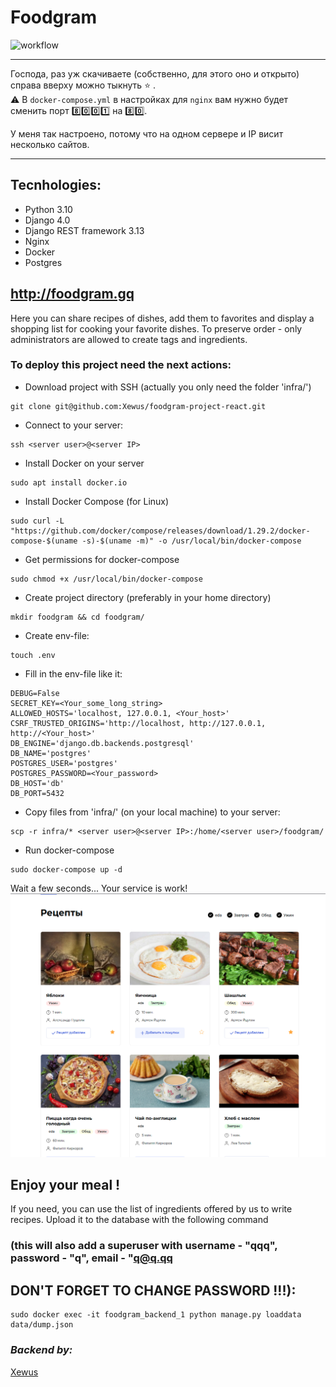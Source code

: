# Foodgram

![workflow](https://github.com/Xewus/Foodgram/actions/workflows/main.yml/badge.svg)

***
Господа, раз уж скачиваете (собственно, для этого оно и открыто) справа вверху можно тыкнуть :star: .  
:warning: В `docker-compose.yml` в настройках для `nginx` вам нужно будет сменить порт :eight::zero::zero::one: на :eight::zero:.

У меня так настроено, потому что на одном сервере и IP висит несколько сайтов.
***

## Tecnhologies:
- Python 3.10
- Django 4.0
- Django REST framework 3.13
- Nginx
- Docker
- Postgres


## http://foodgram.gq


Here you can share recipes of dishes, add them to favorites and display a shopping list for cooking your favorite dishes.
To preserve order - only administrators are allowed to create tags and ingredients.

### To deploy this project need the next actions:
- Download project with SSH (actually you only need the folder 'infra/')
```
git clone git@github.com:Xewus/foodgram-project-react.git
```
- Connect to your server:
```
ssh <server user>@<server IP>
```
- Install Docker on your server
```
sudo apt install docker.io
```
- Install Docker Compose (for Linux)
```
sudo curl -L "https://github.com/docker/compose/releases/download/1.29.2/docker-compose-$(uname -s)-$(uname -m)" -o /usr/local/bin/docker-compose
```
- Get permissions for docker-compose
```
sudo chmod +x /usr/local/bin/docker-compose
```
- Create project directory (preferably in your home directory)
```
mkdir foodgram && cd foodgram/
```
- Create env-file:
```
touch .env
```
- Fill in the env-file like it:
```
DEBUG=False
SECRET_KEY=<Your_some_long_string>
ALLOWED_HOSTS='localhost, 127.0.0.1, <Your_host>'
CSRF_TRUSTED_ORIGINS='http://localhost, http://127.0.0.1, http://<Your_host>'
DB_ENGINE='django.db.backends.postgresql'
DB_NAME='postgres'
POSTGRES_USER='postgres'
POSTGRES_PASSWORD=<Your_password>
DB_HOST='db'
DB_PORT=5432
```
- Copy files from 'infra/' (on your local machine) to your server:
```
scp -r infra/* <server user>@<server IP>:/home/<server user>/foodgram/
```
- Run docker-compose
```
sudo docker-compose up -d
```
Wait a few seconds...
Your service is work!
![Иллюстрация к проекту](https://github.com/Xewus/Foodgram/blob/master/screen.png)

## Enjoy your meal !

If you need, you can use the list of ingredients offered by us to write
recipes.
Upload it to the database with the following command 
### (this will also add a superuser with username - "qqq", password - "q", email - "q@q.qq
## DON'T FORGET TO CHANGE PASSWORD !!!):
```
sudo docker exec -it foodgram_backend_1 python manage.py loaddata data/dump.json
```

### *Backend by:*
[Xewus](https://github.com/Xewus)
